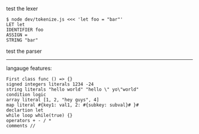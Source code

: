 
test the lexer

```
$ node dev/tokenize.js <<< 'let foo = "bar"'
LET let
IDENTIFIER foo
ASSIGN =
STRING "bar"
```
test the parser


---

langauge features:

    First class func () => {}
    signed integers literals 1234 -24
    string literals "hello world" "hello \" yo\"world"
    condition logic
    array literal [1, 2, "hey guys", 4]
    map literal #{key1: val1, 2: #{subkey: subval}# }#
    declartion let
    while loop while(true) {}
    operators + - / *
    comments //
